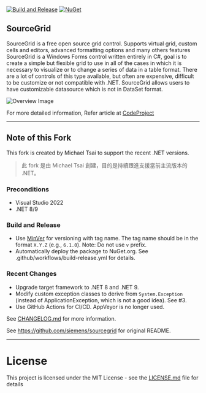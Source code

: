 ﻿[![Build and Release](https://github.com/huanlin/SourceGrid/actions/workflows/build-release.yml/badge.svg)](https://github.com/huanlin/SourceGrid/actions/workflows/build-release.yml)
[![NuGet](https://img.shields.io/nuget/v/SourceGrid-huanlin.svg)](https://www.nuget.org/packages/SourceGrid-huanlin/) 

## SourceGrid

SourceGrid is a free open source grid control. Supports virtual grid, custom cells and editors, advanced formatting options and many others features
SourceGrid is a Windows Forms control written entirely in C#, goal is to create a simple but flexible grid to use in all of the cases in which it is necessary to visualize or to change a series of data in a table format. There are a lot of controls of this type available, but often are expensive, difficult to be customize or not compatible with .NET. SourceGrid allows users to have customizable datasource which is not in DataSet format.

![Overview Image](/Doc/Images/SourceGrid_Overview.png)

For more detailed information, Refer article at [CodeProject](https://www.codeproject.com/Articles/3531/SourceGrid-Open-Source-C-Grid-Control)

---

## Note of this Fork

This fork is created by Michael Tsai to support the recent .NET versions.

> 此 fork 是由 Michael Tsai 創建，目的是持續跟進支援當前主流版本的 .NET。

### Preconditions

- Visual Studio 2022
- .NET 8/9

### Build and Release

- Use [MinVer](https://github.com/adamralph/minver) for versioning with tag name. The tag name should be in the format `X.Y.Z` (e.g., `6.1.0`). Note: Do not use `v` prefix.
- Automatically deploy the package to NuGet.org. See .github/workflows/build-release.yml for details.

### Recent Changes

- Upgrade target framework to .NET 8 and .NET 9.
- Modify custom exception classes to derive from `System.Exception` (instead of ApplicationException, which is not a good idea). See #3.
- Use GitHub Actions for CI/CD. AppVeyor is no longer used. 

See [CHANGELOG.md](CHANGELOG.md) for more information.

See https://github.com/siemens/sourcegrid for original README.

---

# License
This project is licensed under the MIT License - see the [LICENSE.md](https://github.com/siemens/sourcegrid/blob/master/LICENSE) file for details 

